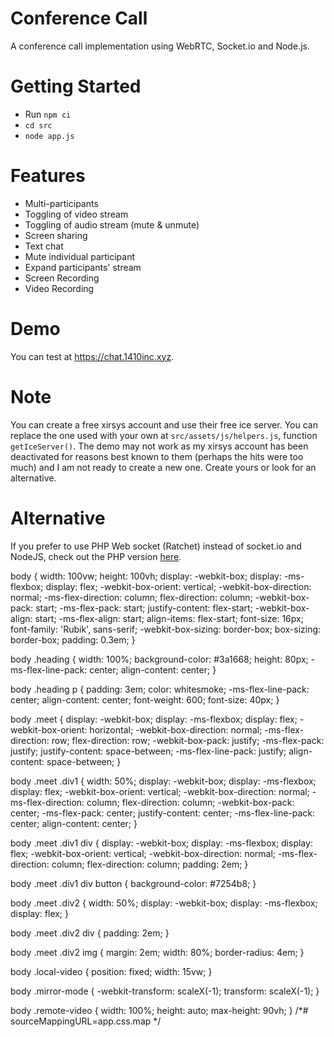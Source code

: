 # Conference Call
A conference call implementation using WebRTC, Socket.io and Node.js.


# Getting Started
- Run `npm ci`
- `cd src`
- `node app.js`


# Features
- Multi-participants
- Toggling of video stream
- Toggling of audio stream (mute & unmute)
- Screen sharing
- Text chat
- Mute individual participant
- Expand participants' stream
- Screen Recording
- Video Recording

 
# Demo
You can test at https://chat.1410inc.xyz.


# Note
You can create a free xirsys account and use their free ice server. You can replace the one used with your own at `src/assets/js/helpers.js`, function `getIceServer()`. The demo may not work as my xirsys account has been deactivated for reasons best known to them (perhaps the hits were too much) and I am not ready to create a new one. Create yours or look for an alternative.


# Alternative
If you prefer to use PHP Web socket (Ratchet) instead of socket.io and NodeJS, check out the PHP version [here](https://github.com/amirsanni/conference-call-ratchet).


body {
  width: 100vw;
  height: 100vh;
  display: -webkit-box;
  display: -ms-flexbox;
  display: flex;
  -webkit-box-orient: vertical;
  -webkit-box-direction: normal;
      -ms-flex-direction: column;
          flex-direction: column;
  -webkit-box-pack: start;
      -ms-flex-pack: start;
          justify-content: flex-start;
  -webkit-box-align: start;
      -ms-flex-align: start;
          align-items: flex-start;
  font-size: 16px;
  font-family: 'Rubik', sans-serif;
  -webkit-box-sizing: border-box;
          box-sizing: border-box;
  padding: 0.3em;
}

body .heading {
  width: 100%;
  background-color: #3a1668;
  height: 80px;
  -ms-flex-line-pack: center;
      align-content: center;
}

body .heading p {
  padding: 3em;
  color: whitesmoke;
  -ms-flex-line-pack: center;
      align-content: center;
  font-weight: 600;
  font-size: 40px;
}

body .meet {
  display: -webkit-box;
  display: -ms-flexbox;
  display: flex;
  -webkit-box-orient: horizontal;
  -webkit-box-direction: normal;
      -ms-flex-direction: row;
          flex-direction: row;
  -webkit-box-pack: justify;
      -ms-flex-pack: justify;
          justify-content: space-between;
  -ms-flex-line-pack: justify;
      align-content: space-between;
}

body .meet .div1 {
  width: 50%;
  display: -webkit-box;
  display: -ms-flexbox;
  display: flex;
  -webkit-box-orient: vertical;
  -webkit-box-direction: normal;
      -ms-flex-direction: column;
          flex-direction: column;
  -webkit-box-pack: center;
      -ms-flex-pack: center;
          justify-content: center;
  -ms-flex-line-pack: center;
      align-content: center;
}

body .meet .div1 div {
  display: -webkit-box;
  display: -ms-flexbox;
  display: flex;
  -webkit-box-orient: vertical;
  -webkit-box-direction: normal;
      -ms-flex-direction: column;
          flex-direction: column;
  padding: 2em;
}

body .meet .div1 div button {
  background-color: #7254b8;
}

body .meet .div2 {
  width: 50%;
  display: -webkit-box;
  display: -ms-flexbox;
  display: flex;
}

body .meet .div2 div {
  padding: 2em;
}

body .meet .div2 img {
  margin: 2em;
  width: 80%;
  border-radius: 4em;
}

body .local-video {
  position: fixed;
  width: 15vw;
}

body .mirror-mode {
  -webkit-transform: scaleX(-1);
  transform: scaleX(-1);
}

body .remote-video {
  width: 100%;
  height: auto;
  max-height: 90vh;
}
/*# sourceMappingURL=app.css.map */